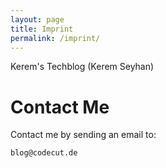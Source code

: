 ```yaml
---
layout: page
title: Imprint
permalink: /imprint/
---
```


Kerem's Techblog (Kerem Seyhan)

# Contact Me

Contact me by sending an email to:

    blog@codecut.de
